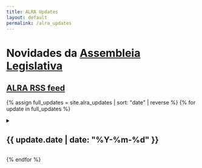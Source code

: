 ```yaml
---
title: ALRA Updates
layout: default
permalink: /alra_updates
---
```

# Novidades da [Assembleia Legislativa](https://www.alra.pt/)

## [ALRA RSS feed](/rss/alra.xml)

{% assign full_updates = site.alra_updates | sort: "date" | reverse %}
{% for update in full_updates %}  <p>
  <details>
  <summary>
  <h2>{{ update.date | date: "%Y-%m-%d"  }}</h2>
  </summary>
      {{ update.content }}
  </details>
  </p>
{% endfor %}
